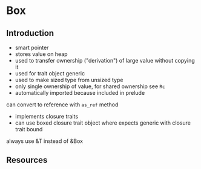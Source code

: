 # Box



## Introduction

- smart pointer
- stores value on heap
- used to transfer ownership ("derivation") of large value without copying it
- used for trait object generic
- used to make sized type from unsized type
- only single ownership of value, for shared ownership see `Rc`
- automatically imported because included in prelude

can convert to reference with `as_ref` method

- implements closure traits
- can use boxed closure trait object where expects generic with closure trait bound

always use &T instead of &Box<T>



## Resources
